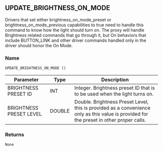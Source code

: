 ## UPDATE\_BRIGHTNESS\_ON\_MODE

Drivers that set either brightness\_on\_mode\_preset or brightness\_on\_mode\_previous capabilities to true need to handle this command to know how the light should turn on. The proxy will handle Brightness related commands that go through it, but On behaviors that include BUTTON\_LINK and other driver commands handled only in the driver should honor the On Mode.

### Name

`UPDATE_BRIGHTNESS_ON_MODE ()`

| Parameter               | Type   | Description                                                                                                                             |
| ----------------------- | ------ | --------------------------------------------------------------------------------------------------------------------------------------- |
| BRIGHTNESS PRESET ID    | INT    | Integer. Brightness preset ID that is to be used when the light turns on.                                                               |
| BRIGHTNESS PRESET LEVEL | DOUBLE | Double. Brightness Preset Level, this is provided as a convenience only as this value is provided for the preset in other proper calls. |

### Returns

`None`
